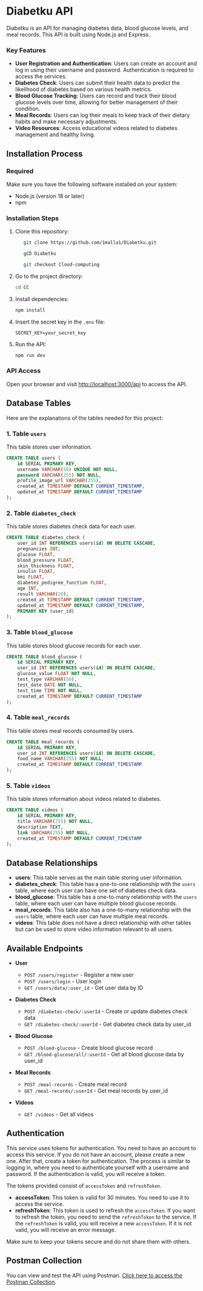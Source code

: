 # Diabetku API

Diabetku is an API for managing diabetes data, blood glucose levels, and meal records. This API is built using Node.js and Express.

### Key Features

- **User Registration and Authentication**: Users can create an account and log in using their username and password. Authentication is required to access the services.
- **Diabetes Check**: Users can submit their health data to predict the likelihood of diabetes based on various health metrics.
- **Blood Glucose Tracking**: Users can record and track their blood glucose levels over time, allowing for better management of their condition.
- **Meal Records**: Users can log their meals to keep track of their dietary habits and make necessary adjustments.
- **Video Resources**: Access educational videos related to diabetes management and healthy living.

## Installation Process

### Required
Make sure you have the following software installed on your system:

- Node.js (version 18 or later)
- npm

### Installation Steps
1. Clone this repository:

   ```bash
      git clone https://github.com/1malla1/Diabetku.git
   ```

   ```bash
      gCD Diabetku
   ```

   ```bash
      git checkout Cloud-computing
   ```

2. Go to the project directory:

   ```bash
   cd CC
   ```

3. Install dependencies:

   ```bash
   npm install
   ```

4. Insert the secret key in the `.env` file:

   ```plaintext
   SECRET_KEY=your_secret_key
   ```

5. Run the API:

   ```bash
   npm run dev
   ```

### API Access
Open your browser and visit [http://localhost:3000/api](http://localhost:3000/api) to access the API.

## Database Tables

Here are the explanations of the tables needed for this project:

### 1. Table `users`
This table stores user information.

```sql
CREATE TABLE users (
    id SERIAL PRIMARY KEY,
    username VARCHAR(50) UNIQUE NOT NULL,
    password VARCHAR(255) NOT NULL,
    profile_image_url VARCHAR(255),
    created_at TIMESTAMP DEFAULT CURRENT_TIMESTAMP,
    updated_at TIMESTAMP DEFAULT CURRENT_TIMESTAMP
);
```

### 2. Table `diabetes_check`
This table stores diabetes check data for each user.

```sql
CREATE TABLE diabetes_check (
    user_id INT REFERENCES users(id) ON DELETE CASCADE,
    pregnancies INT,
    glucose FLOAT,
    blood_pressure FLOAT,
    skin_thickness FLOAT,
    insulin FLOAT,
    bmi FLOAT,
    diabetes_pedigree_function FLOAT,
    age INT,
    result VARCHAR(20),
    created_at TIMESTAMP DEFAULT CURRENT_TIMESTAMP,
    updated_at TIMESTAMP DEFAULT CURRENT_TIMESTAMP,
    PRIMARY KEY (user_id)
);
```

### 3. Table `blood_glucose`
This table stores blood glucose records for each user.

```sql
CREATE TABLE blood_glucose (
    id SERIAL PRIMARY KEY,
    user_id INT REFERENCES users(id) ON DELETE CASCADE,
    glucose_value FLOAT NOT NULL,
    test_type VARCHAR(50),
    test_date DATE NOT NULL,
    test_time TIME NOT NULL,
    created_at TIMESTAMP DEFAULT CURRENT_TIMESTAMP
);
```

### 4. Table `meal_records`
This table stores meal records consumed by users.

```sql
CREATE TABLE meal_records (
    id SERIAL PRIMARY KEY,
    user_id INT REFERENCES users(id) ON DELETE CASCADE,
    food_name VARCHAR(255) NOT NULL,
    created_at TIMESTAMP DEFAULT CURRENT_TIMESTAMP
);
```

### 5. Table `videos`
This table stores information about videos related to diabetes.

```sql
CREATE TABLE videos (
    id SERIAL PRIMARY KEY,
    title VARCHAR(255) NOT NULL,
    description TEXT,
    link VARCHAR(255) NOT NULL,
    created_at TIMESTAMP DEFAULT CURRENT_TIMESTAMP
);
```

## Database Relationships

- **users**: This table serves as the main table storing user information. 
- **diabetes_check**: This table has a one-to-one relationship with the `users` table, where each user can have one set of diabetes check data.
- **blood_glucose**: This table has a one-to-many relationship with the `users` table, where each user can have multiple blood glucose records.
- **meal_records**: This table also has a one-to-many relationship with the `users` table, where each user can have multiple meal records.
- **videos**: This table does not have a direct relationship with other tables but can be used to store video information relevant to all users.

## Available Endpoints

- **User**
  - `POST /users/register` - Register a new user
  - `POST /users/login` - User login
  - `GET /users/data/:user_id` - Get user data by ID

- **Diabetes Check**
  - `POST /diabetes-check/:userId` - Create or update diabetes check data
  - `GET /diabetes-check/:userId` - Get diabetes check data by user_id

- **Blood Glucose**
  - `POST /blood-glucose` - Create blood glucose record
  - `GET /blood-glucose/all/:userId` - Get all blood glucose data by user_id

- **Meal Records**
  - `POST /meal-records` - Create meal record
  - `GET /meal-records/:userId` - Get meal records by user_id

- **Videos**
  - `GET /videos` - Get all videos

## Authentication

This service uses tokens for authentication. You need to have an account to access this service. If you do not have an account, please create a new one. After that, create a token for authentication. The process is similar to logging in, where you need to authenticate yourself with a username and password. If the authentication is valid, you will receive a token.

The tokens provided consist of `accessToken` and `refreshToken`. 
- **accessToken**: This token is valid for 30 minutes. You need to use it to access the service.
- **refreshToken**: This token is used to refresh the `accessToken`. If you want to refresh the token, you need to send the `refreshToken` to the service. If the `refreshToken` is valid, you will receive a new `accessToken`. If it is not valid, you will receive an error message.

Make sure to keep your tokens secure and do not share them with others.

## Postman Collection
You can view and test the API using Postman. [Click here to access the Postman Collection](https://capston-8616.postman.co/workspace/Capston-API~2cd580d2-3078-4646-9977-bcfc4457b35e/collection/39631592-b301058f-6f36-4682-81a4-068faf41f68e?action=share&creator=39631592).
